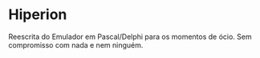 Hiperion
========

Reescrita do Emulador em Pascal/Delphi para os momentos de ócio.  Sem compromisso com nada e nem ninguém.
